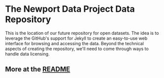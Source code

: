 # The Newport Data Project Data Repository

This is the location of our future repository for open datasets. The idea is to leverage the GitHub's support for Jekyll to create an
easy-to-use web interface for browsing and accessing the data. Beyond the technical aspects of creating the repository, we'll need to 
come through ways to handle data licensing.

## More at the [README](http://newportdataproject.org/data/README)

